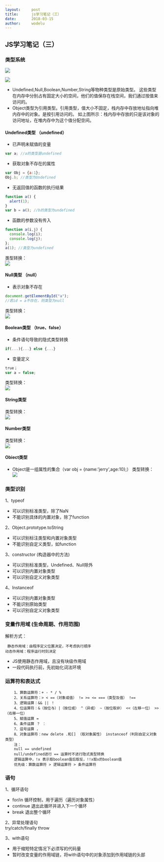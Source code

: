 ```yaml
---
layout:		post
title:		js学习笔记（三）
date:		2018-03-15
author:		wodelu
---
```


## JS学习笔记（三）

### 类型系统

![](/img/in-post/essay/js_leixing.jpg)

![](/img/in-post/essay/js-neicun.png)

- Undefined,Null,Boolean,Number,String等物种类型是原始类型。
  这些类型在内存中分别占有固定大小的空间，他们的值保存在栈空间，我们通过按值来访问的。
- Object类型为引用类型。引用类型，值大小不固定，栈内存中存放地址指向堆内存中的对象。是按引用访问的。
如上图所示：栈内存中存放的只是该对象的访问地址，在堆内存中为这个值分配空间。

#### Undefined类型 （undefined）

- 已声明未赋值的变量
```javascript
var a; //a的类型是undefined
```
- 获取对象不存在的属性
```javascript
var Obj = {a:1};
Obj.b; //类型为Undefined
```
- 无返回值的函数的执行结果
```javascript
function a() {
  alert(1);
}
var b = a(); //b的类型为undefined
```
- 函数的参数没有传入
```javascript
function a(i,j) {
  console.log(i);
  console.log(j);
};
a(1); //类型为undefined
```
类型转换：  
![](/img/in-post/essay/js-undefined.jpg)

#### Null类型 （null）

- 表示对象不存在
```javascript
document.getElementById("a");
//若id = a不存在，则类型为null
```
类型转换：  
![](/img/in-post/essay/js-null.jpg)

#### Boolean类型 （true、false）

- 条件语句导致的隐式类型转换
```javascript
if(...){...} else {...}
```
- 变量定义
```javascript
true；
var a = false;
```
类型转换：  
![](/img/in-post/essay/js-boolean.jpg)    

#### String类型
类型转换：  
![](/img/in-post/essay/js-string.jpg)

#### Number类型
类型转换：  
![](/img/in-post/essay/js-number.jpg)

#### Obiect类型
- Object是一组属性的集合（var obj = {name:'jerry',age:10};）
类型转换：  
![](/img/in-post/essay/js-object.jpg)


### 类型识别

1、typeof

- 可以识别标准类型，除了NaN
- 不能识别具体的内置对象，除了function

2、Object.prototype.toString

- 可以识别标注类型和内置对象类型
- 不能识别自定义类型，如function

3、constructor (构造器中的方法)

- 可以识别标准类型，Undefined、Null除外
- 可以识别内置对象类型
- 可以识别自定义对象类型

4、Instanceof 

- 可以识别内置对象类型
- 不能识别原始类型
- 可以识别自定义对象类型

### 变量作用域 (生命周期、作用范围)
解析方式：  

     静态作用域：由程序定义位置决定，不考虑执行顺序
    动态作用域：程序运行时刻决定
- JS使用静态作用域，且没有块级作用域
- 一段代码执行前，先初始化词法环境

### 运算符和表达式

        1、算数运算符：+ - * / %
        2、关系运算符：> < ==（对象或值） != >= <= ===（类型及值） !==
        3、逻辑运算：&& || ！
        4、位运算符：&（按位与）|（按位或） ^（异或） ~（按位取非） <<（左移一位） >>（右移一位）
        5、赋值运算 =
        6、条件运算 ？ ：
        7、逗号运算 ，
        8、对象运算符：new delete .和[] （取对象属性） instanceof（判别自定义对象类型）
        注：
        null == undefined
        null/undefined进行 == 运算时不进行隐式类型转换
        逻辑运算中，!x 表示取boolean值后取反，!!x取x的boolean值
        优先级：算数运算符 > 逻辑运算符 > 条件运算符
        
### 语句

1、循环语句

- for/in 循环控制，用于遍历（遍历对象属性）
- continue 退出此循环并进入下一个循环
- break 退出整个循环

2、异常处理语句   
try/catch/finally throw

3、with语句

- 用于缩短特定情况下必须写的代码量
- 暂时改变变量的作用域链，将with语句中的对象添加到作用域链的头部